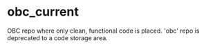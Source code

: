 # obc_current
OBC repo where only clean, functional code is placed. 'obc' repo is deprecated to a code storage area.
